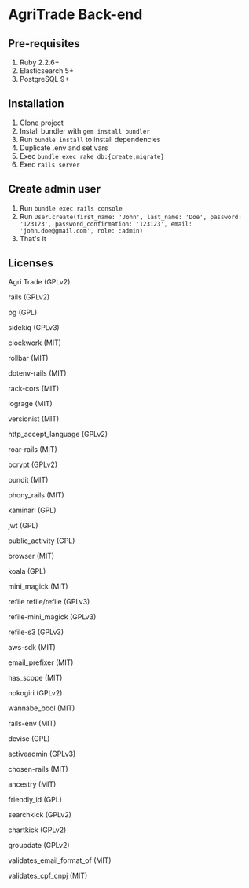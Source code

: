 # AgriTrade Back-end

## Pre-requisites
1. Ruby 2.2.6+
2. Elasticsearch 5+
2. PostgreSQL 9+

## Installation
1. Clone project
2. Install bundler with `gem install bundler`
3. Run `bundle install` to install dependencies
4. Duplicate .env and set vars
5. Exec `bundle exec rake db:{create,migrate}`
6. Exec `rails server`

## Create admin user
1. Run `bundle exec rails console`
2. Run `User.create(first_name: 'John', last_name: 'Doe', password: '123123', password_confirmation: '123123', email: 'john.doe@gmail.com', role: :admin)`
3. That's it

## Licenses

Agri Trade (GPLv2)

rails (GPLv2)

pg (GPL)

sidekiq (GPLv3)

clockwork (MIT)

rollbar (MIT)

dotenv-rails (MIT)

rack-cors (MIT)

lograge (MIT)

versionist (MIT)

http_accept_language (GPLv2)

roar-rails (MIT)

bcrypt (GPLv2)

pundit (MIT)

phony_rails (MIT)

kaminari (GPL)

jwt (GPL)

public_activity (GPL)

browser (MIT)

koala (GPL)

mini_magick (MIT)

refile refile/refile (GPLv3)

refile-mini_magick (GPLv3)

refile-s3 (GPLv3)

aws-sdk (MIT)

email_prefixer (MIT)

has_scope (MIT)

nokogiri (GPLv2)

wannabe_bool (MIT)

rails-env (MIT)

devise (GPL)

activeadmin (GPLv3)

chosen-rails (MIT)

ancestry (MIT)

friendly_id (GPL)

searchkick (GPLv2)

chartkick (GPLv2)

groupdate (GPLv2)

validates_email_format_of (MIT)

validates_cpf_cnpj (MIT)
